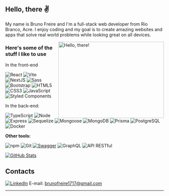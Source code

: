 ## Hello, there ✌

My name is Bruno Freire and I'm a full-stack web developer from Rio Branco, Acre. I enjoy coding and my goal is to create amazing websites and apps that solve real world problems while looking great on all devices.

<!-- I'm currently open for new projects so you can reach me trough [WhatsApp](https://wa.me/5522996057593), [Telegram](https://t.me/isaacpontes_dev) or [email](mailto:contato@isaacpontes.dev.br) -->


<a href="#">
<img src="https://media1.tenor.com/images/a7bd6b94430c1e66148d580209e377c5/tenor.gif?itemid=5043108" title="hello" width="335" height="243" align="right" alt="Hello, there!">
</a>


### Here's some of the stuff I like to use


In the front-end

![React](https://img.shields.io/badge/-React-232323?style=flat&labelColor=61DAFB&logo=react&logoColor=000000)
![Vite](https://img.shields.io/badge/-Vite-232323?style=flat&labelColor=646CFF&logo=vite&logoColor=ffe330)
![NextJS](https://img.shields.io/badge/-Next.js-232323?style=flat&labelColor=000000&logo=nextdotjs&logoColor=ffffff)
![Sass](https://img.shields.io/badge/-Sass-232323?style=flat&labelColor=CC6699&logo=sass&logoColor=ffffff)
![Bootstrap](https://img.shields.io/badge/-Bootstrap-232323?style=flat&labelColor=7952B3&logo=bootstrap&logoColor=ffffff)
![HTML5](https://img.shields.io/badge/-HTML5-232323?style=flat&labelColor=E34F26&logo=html5&logoColor=ffffff)
![CSS3](https://img.shields.io/badge/-CSS3-232323?style=flat&labelColor=1572B6&logo=css3&logoColor=ffffff)
![JavaScript](https://img.shields.io/badge/-JavaScript-232323?style=flat&labelColor=000000&logo=javascript&logoColor=F7DF1E)
![Styled Components](https://img.shields.io/badge/-Styled%20Components-DB7093?style=flat)

In the back-end:

![TypeScript](https://img.shields.io/badge/-TypeScript-3178C6?style=flat&logo=typescript&logoColor=ffffff)
![Node](https://img.shields.io/badge/-Node-232323?style=flat&labelColor=000000&logo=nodedotjs&logoColor=339933)
![Express](https://img.shields.io/badge/-Express-232323?style=flat&labelColor=000000&logo=express&logoColor=ffffff)
![Sequelize](https://img.shields.io/badge/-Sequelize-232323?style=flat&labelColor=000000&logo=sequelize&logoColor=52B0E7)
![Mongoose](https://img.shields.io/badge/-Mongoose-232323?style=flat&labelColor=000000&logo=mongodb&logoColor=47A248)
![MongoDB](https://img.shields.io/badge/-MongoDB-232323?style=flat&labelColor=47A248&logo=mongodb&logoColor=ffffff)
![Prisma](https://img.shields.io/badge/-Prisma-1B222D?style=flat&logo=prisma&logoColor=38B2AC)
![PostgreSQL](https://img.shields.io/badge/-PostgreSQL-232323?style=flat&labelColor=4169E1&logo=postgresql&logoColor=ffffff)
![Docker](https://img.shields.io/badge/-Docker-2496ED?style=flat&logo=docker&logoColor=ffffff)

**Other tools:**

![npm](https://img.shields.io/badge/-npm-232323?style=flat&labelColor=CB3837&logo=npm&logoColor=ffffff)
![Git](https://img.shields.io/badge/-Git-232323?style=flat&labelColor=F05032&logo=git&logoColor=ffffff)
[![Swagger](https://img.shields.io/badge/-Swagger-85EA2D?style=flat&labelColor=333333&logo=swagger&logoColor=85EA2D)](URL_DO_SEU_DOCUMENTO_SWAGGER)
![GraphQL](https://img.shields.io/badge/-GraphQL-E10098?style=flat&logo=graphql&logoColor=ffffff)
![API RESTful](https://img.shields.io/badge/-API%20RESTful-FF5733?style=flat)

[![GitHub Stats](https://github-readme-stats.vercel.app/api?username=Bruno-freire)](https://github.com/anuraghazra/github-readme-stats)

## Contacts

[![LinkedIn](https://img.shields.io/badge/-LinkedIn-232323?style=flat&labelColor=0077B5&logo=linkedin&logoColor=ffffff)](https://www.linkedin.com/in/bruno-freire-174294240/)
 E-mail: brunofreire1717@gmail.com


<!-- And in general:
![Git](https://img.shields.io/badge/-Git-F05032?style=flat-square&labelColor=F05032&logo=git&logoColor=ffffff)
![Linux](https://img.shields.io/badge/-Linux-FCC624?style=flat-square&labelColor=FCC624&logo=linux&logoColor=000000)
![Adobe XD](https://img.shields.io/badge/-AdobeXD-ff75f7?style=flat-square&labelColor=ff75f7&logo=adobexd&logoColor=000000)
![GIMP](https://img.shields.io/badge/-GIMP-5C5543?style=flat-square&labelColor=5C5543&logo=gimp&logoColor=ffffff)
![Inkscape](https://img.shields.io/badge/-Inkscape-000000?style=flat-square&labelColor=000000&logo=inkscape&logoColor=ffffff)
 -->

<hr>

<!-- ![My GitHub Stats](https://github-readme-stats.vercel.app/api?username=isaacpontes&show_icons=true&theme=onedark&include_all_commits=true&count_private=true&line_height=24)
![My Top Languages](https://github-readme-stats.vercel.app/api/top-langs/?username=isaacpontes&theme=onedark&layout=compact&langs_count=8&card_width=260) -->
